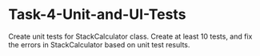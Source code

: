 # Task-4-Unit-and-UI-Tests
Create unit tests for StackCalculator class. Create at least 10 tests, and fix the errors in StackCalculator based on unit test results. 
